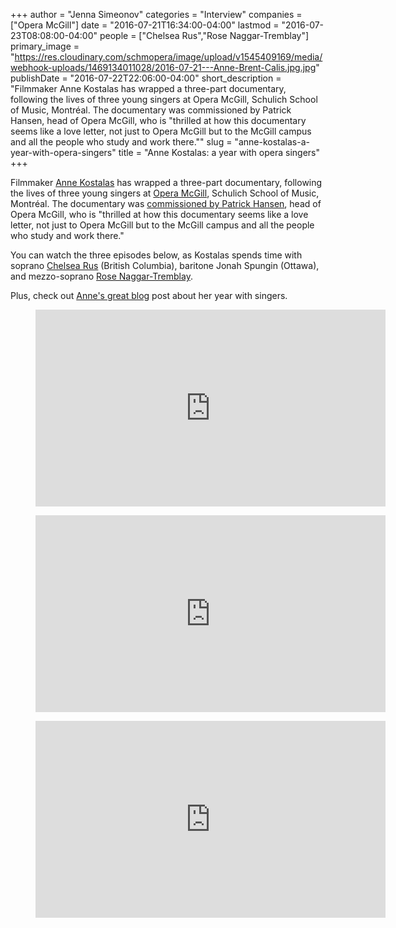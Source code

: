 +++
author = "Jenna Simeonov"
categories = "Interview"
companies = ["Opera McGill"]
date = "2016-07-21T16:34:00-04:00"
lastmod = "2016-07-23T08:08:00-04:00"
people = ["Chelsea Rus","Rose Naggar-Tremblay"]
primary_image = "https://res.cloudinary.com/schmopera/image/upload/v1545409169/media/webhook-uploads/1469134011028/2016-07-21---Anne-Brent-Calis.jpg.jpg"
publishDate = "2016-07-22T22:06:00-04:00"
short_description = "Filmmaker Anne Kostalas has wrapped a three-part documentary, following the lives of three young singers at Opera McGill, Schulich School of Music, Montréal. The documentary was commissioned by Patrick Hansen, head of Opera McGill, who is &quot;thrilled at how this documentary seems like a love letter, not just to Opera McGill but to the McGill campus and all the people who study and work there.&quot;"
slug = "anne-kostalas-a-year-with-opera-singers"
title = "Anne Kostalas: a year with opera singers"
+++

Filmmaker [Anne Kostalas](http://annekostalas.blogspot.ca/2016/07/my-year-in-life-of-opera-mcgill.html) has wrapped a three-part documentary, following the lives of three young singers at [Opera McGill](/scene/companies/opera-mcgill/), Schulich School of Music, Montréal. The documentary was [commissioned by Patrick Hansen](http://patricksoperablog.blogspot.ca/2016/07/a-year-in-life.html), head of Opera McGill, who is "thrilled at how this documentary seems like a love letter, not just to Opera McGill but to the McGill campus and all the people who study and work there."

You can watch the three episodes below, as Kostalas spends time with soprano [Chelsea Rus](/scene/people/chelsea-rus/) (British Columbia), baritone Jonah Spungin (Ottawa), and mezzo-soprano [Rose Naggar-Tremblay](/scene/people/rose-naggar-tremblay/). 

Plus, check out [Anne's great blog](http://annekostalas.blogspot.ca/2016/07/my-year-in-life-of-opera-mcgill.html) post about her year with singers.

<figure data-type="video">
<iframe width="560" height="315" src="https://www.youtube.com/embed/qRhKwO0Fntk?list=PL5V3N01p3hjKHF1QJaf-YBbGGlzjf1YUw" frameborder="0" allowfullscreen></iframe>
</figure>

<figure data-type="video">
<iframe width="560" height="315" src="https://www.youtube.com/embed/w8Mp0FoqTdE?list=PL5V3N01p3hjKHF1QJaf-YBbGGlzjf1YUw" frameborder="0" allowfullscreen></iframe>
</figure>

<figure data-type="video">
<iframe width="560" height="315" src="https://www.youtube.com/embed/wsGcaSzYuSM?list=PL5V3N01p3hjKHF1QJaf-YBbGGlzjf1YUw" frameborder="0" allowfullscreen></iframe>
</figure>
